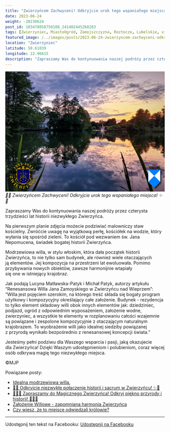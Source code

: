 ```yaml
---
title: "Zwierzyńcem Zachwyceni! Odkryjcie urok tego wspaniałego miejsca!"
date: 2023-06-24
weight: -20230624
post_id: 103478058758108_241402445268283
tags: [Zwierzyniec, MiastoOgród, Zamojszczyzna, Roztocze, Lubelskie, villarestituta, turystyka, dziedzictwo, zabytki, krajobrazy, TajemnicePrzeszłości, PodróżeWczasie, MagiczneMiejsce]
featured_image: /../images/posts/2023-06-24-zwierzyncem-zachwyceni-odkryjcie-urok-tego-wspanialego.jpg
location: "Zwierzyniec"
latitude: 50.61039
longitude: 22.96615
description: "Zapraszamy Was do kontynuowania naszej podróży przez czterysta trzydzieści lat historii niezwykłego Zwierzyńca...."
---
```


![🌟✨ Zwierzyńcem Zachwyceni! Odkryjcie urok tego wspaniałego miejsca! ✨🌟](/images/posts/2023-06-24-zwierzyncem-zachwyceni-odkryjcie-urok-tego-wspanialego.jpg)
*🌟✨ Zwierzyńcem Zachwyceni! Odkryjcie urok tego wspaniałego miejsca! ✨🌟*

Zapraszamy Was do kontynuowania naszej podróży przez czterysta trzydzieści lat historii niezwykłego Zwierzyńca.

Na pierwszym planie zdjęcia możecie podziwiać malowniczy staw kościelny. Zwróćcie uwagę na wyjątkową perłę, kościółek na wodzie, który wyłania się spośród zieleni. To kościół pod wezwaniem św. Jana Nepomucena, świadek bogatej historii Zwierzyńca.

Modrzewiowa willa, w stylu włoskim, która dała początek historii Zwierzyńca, to nie tylko sam budynek, ale również wiele otaczających ją elementów. Jej kompozycja na przestrzeni lat ewoluowała. Pomimo przybywania nowych obiektów, zawsze harmonijnie wtapiały się one w istniejący krajobraz.

Jak podają Lucyna Matławska-Patyk i Michał Patyk, autorzy artykułu “Renesansowa Willa Jana Zamoyskiego w Zwierzyńcu nad Wieprzem”:
“Willa jest pojęciem  szerokim, na którego treść składa się bogaty program użytkowy i kompozycyjny określający całe założenie. Budynek - rezydencja to tylko element składowy willi obok innych elementów jak: dziedziniec, podjazd, ogród z odpowiednim wyposażeniem, założenie wodne, zwierzyniec, a wszystkie te elementy w rozplanowaniu całości wzajemnie są powiązane i zespolone kompozycyjnie z otaczającym naturalnym krajobrazem. To wyobrażenie willi jako idealnej siedziby powiązanej z przyrodą wynikało bezpośrednio z renesansowej koncepcji świata.”

Jesteśmy pełni podziwu dla Waszego wsparcia i pasji, jaką okazujecie dla Zwierzyńca! Dzięki Waszym udostępnieniom i polubieniom, coraz więcej osób odkrywa magię tego niezwykłego miejsca.



©MJP

Powiązane posty:
- [Idealna modrzewiowa willa.](/posts/Idealna-modrzewiowa-willa)
- [🌟✨ Odkryjcie niezwykłe połączenie historii i sacrum w Zwierzyńcu! ✨🌟](/posts/-Odkryjcie-niezwykle-polaczenie-historii-i-sacrum)
- [🌳🏰🦌 Zapraszamy do Magicznego Zwierzyńca! Odkryj piękno przyrody i historii! 🌳🏰🦌](/posts/-Zapraszamy-do-Magicznego-Zwierzynca-Odkryj-piekno-przyrody)
- [Założenie Willowe - zapomniana harmonia Zwierzyńca](/posts/Zalozenie-Willowe-zapomniana-harmonia-Zwierzynca)
- [Czy wiesz, że to miejsce odwiedzali królowie?](/posts/Czy-wiesz-ze-to-miejsce-odwiedzali-krolowie)


---

Udostępnij ten tekst na Facebooku:
[Udostępnij na Facebooku](https://www.facebook.com/sharer/sharer.php?u=https://stowarzyszeniewachniewskiej.pl/posts/-Zwierzyncem-Zachwyceni-Odkryjcie-urok-tego-wspanialego)

<script type="application/ld+json">
{
  "@context": "https://schema.org",
  "@type": "BlogPosting",
  "headline": "🌟✨ Zwierzyńcem Zachwyceni! Odkryjcie urok tego wspaniałego miejsca! ✨🌟",
  "datePublished": "2023-06-24",
  "dateModified": "2023-06-24",
  "author": {
    "@type": "Person",
    "name": "Michał Jan Patyk"
  },
  "publisher": {
    "@type": "Organization",
    "name": "Stowarzyszenie im. Aleksandry Wachniewskiej",
    "logo": {
      "@type": "ImageObject",
      "url": "https://stowarzyszeniewachniewskiej.pl/images/logo/logo.svg"
    }
  },
  "mainEntityOfPage": {
    "@type": "WebPage",
    "@id": "https://stowarzyszeniewachniewskiej.pl/posts/-Zwierzyncem-Zachwyceni-Odkryjcie-urok-tego-wspanialego"
  },
  "image": {
    "@type": "ImageObject",
    "url": "https://stowarzyszeniewachniewskiej.pl/images/posts/2023-06-24-zwierzyncem-zachwyceni-odkryjcie-urok-tego-wspanialego.jpg"
  },
  "articleSection": "Dziedzictwo Kulturowe i Zabytki",
  "keywords": "Zwierzyniec, MiastoOgród, Zamojszczyzna, Roztocze, Lubelskie, villarestituta, turystyka, dziedzictwo, zabytki, krajobrazy, TajemnicePrzeszłości, PodróżeWczasie, MagiczneMiejsce",
  "wordCount": 198,
  "articleBody": "Zapraszamy Was do kontynuowania naszej podróży przez czterysta trzydzieści lat historii niezwykłego Zwierzyńca.\n\nNa pierwszym planie zdjęcia możecie podziwiać malowniczy staw kościelny. Zwróćcie uwagę na wyjątkową perłę, kościółek na wodzie, który wyłania się spośród zieleni. To kościół pod wezwaniem św. Jana Nepomucena, świadek bogatej historii Zwierzyńca.\n\nModrzewiowa willa, w stylu włoskim, która dała początek historii Zwierzyńca, to nie tylko sam budynek, ale również wiele otaczających ją elementów. Jej kompozycja na przestrzeni lat ewoluowała. Pomimo przybywania nowych obiektów, zawsze harmonijnie wtapiały się one w istniejący krajobraz.\n\nJak podają Lucyna Matławska-Patyk i Michał Patyk, autorzy artykułu “Renesansowa Willa Jana Zamoyskiego w Zwierzyńcu nad Wieprzem”:\n“Willa jest pojęciem  szerokim, na którego treść składa się bogaty program użytkowy i kompozycyjny określający całe założenie. Budynek - rezydencja to tylko element składowy willi obok innych elementów jak: dziedziniec, podjazd, ogród z odpowiednim wyposażeniem, założenie wodne, zwierzyniec, a wszystkie te elementy w rozplanowaniu całości wzajemnie są powiązane i zespolone kompozycyjnie z otaczającym naturalnym krajobrazem. To wyobrażenie willi jako idealnej siedziby powiązanej z przyrodą wynikało bezpośrednio z renesansowej koncepcji świata.”\n\nJesteśmy pełni podziwu dla Waszego wsparcia i pasji, jaką okazujecie dla Zwierzyńca! Dzięki Waszym udostępnieniom i polubieniom, coraz więcej osób odkrywa magię tego niezwykłego miejsca.\n \n            \n\n©MJP",
  "description": "Odkryj piękno Zwierzyńca i jego zabytki.",
  "copyrightHolder": {
    "@type": "Person",
    "name": "Michał Jan Patyk"
  }
}
</script>
<script type="application/ld+json">
{
  "@context": "https://schema.org",
  "@type": "BreadcrumbList",
  "itemListElement": [
    {
      "@type": "ListItem",
      "position": 1,
      "name": "Home",
      "item": "https://stowarzyszeniewachniewskiej.pl"
    },
    {
      "@type": "ListItem",
      "position": 2,
      "name": "posts",
      "item": "https://stowarzyszeniewachniewskiej.pl/posts"
    },
    {
      "@type": "ListItem",
      "position": 3,
      "name": "🌟✨ Zwierzyńcem Zachwyceni! Odkryjcie urok tego wspaniałego miejsca! ✨🌟",
      "item": "https://stowarzyszeniewachniewskiej.pl/posts/-Zwierzyncem-Zachwyceni-Odkryjcie-urok-tego-wspanialego"
    }
  ]
}
</script>
